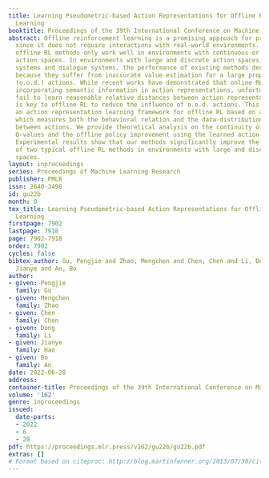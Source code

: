 ```yaml
---
title: Learning Pseudometric-based Action Representations for Offline Reinforcement
  Learning
booktitle: Proceedings of the 39th International Conference on Machine Learning
abstract: Offline reinforcement learning is a promising approach for practical applications
  since it does not require interactions with real-world environments. However, existing
  offline RL methods only work well in environments with continuous or small discrete
  action spaces. In environments with large and discrete action spaces, such as recommender
  systems and dialogue systems, the performance of existing methods decreases drastically
  because they suffer from inaccurate value estimation for a large proportion of out-of-distribution
  (o.o.d.) actions. While recent works have demonstrated that online RL benefits from
  incorporating semantic information in action representations, unfortunately, they
  fail to learn reasonable relative distances between action representations, which
  is key to offline RL to reduce the influence of o.o.d. actions. This paper proposes
  an action representation learning framework for offline RL based on a pseudometric,
  which measures both the behavioral relation and the data-distributional relation
  between actions. We provide theoretical analysis on the continuity of the expected
  Q-values and the offline policy improvement using the learned action representations.
  Experimental results show that our methods significantly improve the performance
  of two typical offline RL methods in environments with large and discrete action
  spaces.
layout: inproceedings
series: Proceedings of Machine Learning Research
publisher: PMLR
issn: 2640-3498
id: gu22b
month: 0
tex_title: Learning Pseudometric-based Action Representations for Offline Reinforcement
  Learning
firstpage: 7902
lastpage: 7918
page: 7902-7918
order: 7902
cycles: false
bibtex_author: Gu, Pengjie and Zhao, Mengchen and Chen, Chen and Li, Dong and Hao,
  Jianye and An, Bo
author:
- given: Pengjie
  family: Gu
- given: Mengchen
  family: Zhao
- given: Chen
  family: Chen
- given: Dong
  family: Li
- given: Jianye
  family: Hao
- given: Bo
  family: An
date: 2022-06-28
address:
container-title: Proceedings of the 39th International Conference on Machine Learning
volume: '162'
genre: inproceedings
issued:
  date-parts:
  - 2022
  - 6
  - 28
pdf: https://proceedings.mlr.press/v162/gu22b/gu22b.pdf
extras: []
# Format based on citeproc: http://blog.martinfenner.org/2013/07/30/citeproc-yaml-for-bibliographies/
---
```

